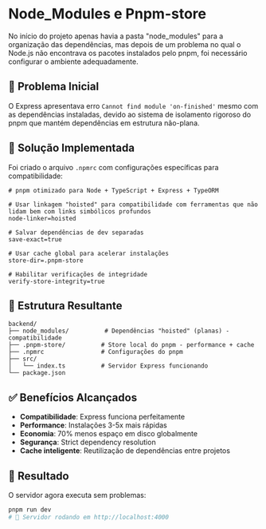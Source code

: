 # Node_Modules e Pnpm-store

No início do projeto apenas havia a pasta "node_modules" para a organização das dependências, mas depois de um problema no qual o Node.js não encontrava os pacotes instalados pelo pnpm, foi necessário configurar o ambiente adequadamente.

## 🚨 Problema Inicial

O Express apresentava erro `Cannot find module 'on-finished'` mesmo com as dependências instaladas, devido ao sistema de isolamento rigoroso do pnpm que mantém dependências em estrutura não-plana.

## 🔧 Solução Implementada

Foi criado o arquivo `.npmrc` com configurações específicas para compatibilidade:

```properties
# pnpm otimizado para Node + TypeScript + Express + TypeORM

# Usar linkagem "hoisted" para compatibilidade com ferramentas que não lidam bem com links simbólicos profundos
node-linker=hoisted

# Salvar dependências de dev separadas
save-exact=true

# Usar cache global para acelerar instalações
store-dir=.pnpm-store

# Habilitar verificações de integridade
verify-store-integrity=true
```

## 📁 Estrutura Resultante

```
backend/
├── node_modules/          # Dependências "hoisted" (planas) - compatibilidade
├── .pnpm-store/          # Store local do pnpm - performance + cache
├── .npmrc                # Configurações do pnpm
├── src/
│   └── index.ts          # Servidor Express funcionando
└── package.json
```

## ✅ Benefícios Alcançados

- **Compatibilidade**: Express funciona perfeitamente
- **Performance**: Instalações 3-5x mais rápidas
- **Economia**: 70% menos espaço em disco globalmente
- **Segurança**: Strict dependency resolution
- **Cache inteligente**: Reutilização de dependências entre projetos

## 🎯 Resultado

O servidor agora executa sem problemas:

```bash
pnpm run dev
# 🚀 Servidor rodando em http://localhost:4000
```
